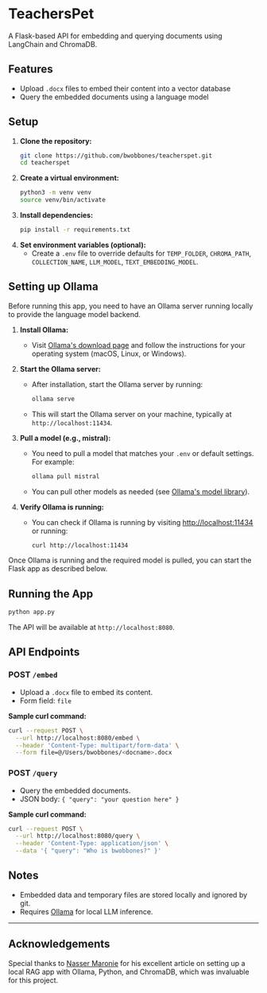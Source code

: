 # TeachersPet

A Flask-based API for embedding and querying documents using LangChain and ChromaDB.

## Features

- Upload `.docx` files to embed their content into a vector database
- Query the embedded documents using a language model

## Setup

1. **Clone the repository:**
   ```bash
   git clone https://github.com/bwobbones/teacherspet.git
   cd teacherspet
   ```
2. **Create a virtual environment:**
   ```bash
   python3 -m venv venv
   source venv/bin/activate
   ```
3. **Install dependencies:**
   ```bash
   pip install -r requirements.txt
   ```
4. **Set environment variables (optional):**
   - Create a `.env` file to override defaults for `TEMP_FOLDER`, `CHROMA_PATH`, `COLLECTION_NAME`, `LLM_MODEL`, `TEXT_EMBEDDING_MODEL`.

## Setting up Ollama

Before running this app, you need to have an Ollama server running locally to provide the language model backend.

1. **Install Ollama:**

   - Visit [Ollama's download page](https://ollama.com/download) and follow the instructions for your operating system (macOS, Linux, or Windows).

2. **Start the Ollama server:**

   - After installation, start the Ollama server by running:
     ```bash
     ollama serve
     ```
   - This will start the Ollama server on your machine, typically at `http://localhost:11434`.

3. **Pull a model (e.g., mistral):**

   - You need to pull a model that matches your `.env` or default settings. For example:
     ```bash
     ollama pull mistral
     ```
   - You can pull other models as needed (see [Ollama's model library](https://ollama.com/library)).

4. **Verify Ollama is running:**
   - You can check if Ollama is running by visiting [http://localhost:11434](http://localhost:11434) or running:
     ```bash
     curl http://localhost:11434
     ```

Once Ollama is running and the required model is pulled, you can start the Flask app as described below.

## Running the App

```bash
python app.py
```

The API will be available at `http://localhost:8080`.

## API Endpoints

### POST `/embed`

- Upload a `.docx` file to embed its content.
- Form field: `file`

**Sample curl command:**

```bash
curl --request POST \
  --url http://localhost:8080/embed \
  --header 'Content-Type: multipart/form-data' \
  --form file=@/Users/bwobbones/<docname>.docx
```

### POST `/query`

- Query the embedded documents.
- JSON body: `{ "query": "your question here" }`

**Sample curl command:**

```bash
curl --request POST \
  --url http://localhost:8080/query \
  --header 'Content-Type: application/json' \
  --data '{ "query": "Who is bwobbones?" }'
```

## Notes

- Embedded data and temporary files are stored locally and ignored by git.
- Requires [Ollama](https://ollama.com/) for local LLM inference.

---

## Acknowledgements

Special thanks to [Nasser Maronie](https://dev.to/nassermaronie/build-your-own-rag-app-a-step-by-step-guide-to-setup-llm-locally-using-ollama-python-and-chromadb-b12) for his excellent article on setting up a local RAG app with Ollama, Python, and ChromaDB, which was invaluable for this project.
